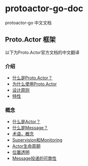 # protoactor-go-doc
protoactor-go 中文文档

## Proto.Actor 框架

以下为Proto.Actor官方文档的中文翻译

### 介绍

- [什么是Proto.Actor？](introduction/1_what_is_proto_actor.md)
- [为什么使用Proto.Actor](introduction/2_why_proto_actor.md)
- [设计原则](introduction/3_design_principle.md)
- [特性](introduction/4_features.md)

### 概念

- [什么是Actor？](concepts/1_what_is_an_actor.md)
- [什么是Message？](concepts/2_what_is_a_message.md)
- [术语，概念](concepts/3_terminology_concepts.md)
- [Supervision和Monitoring](concepts/4_supervision_and_monitoring.md)
- [Actor生命周期](concepts/5_actor_lifecycle.md)
- [位置透明](concepts/6_location_transparency.md)
- [Message投递的可靠性](concepts/7_message_delivery_reliability.md)